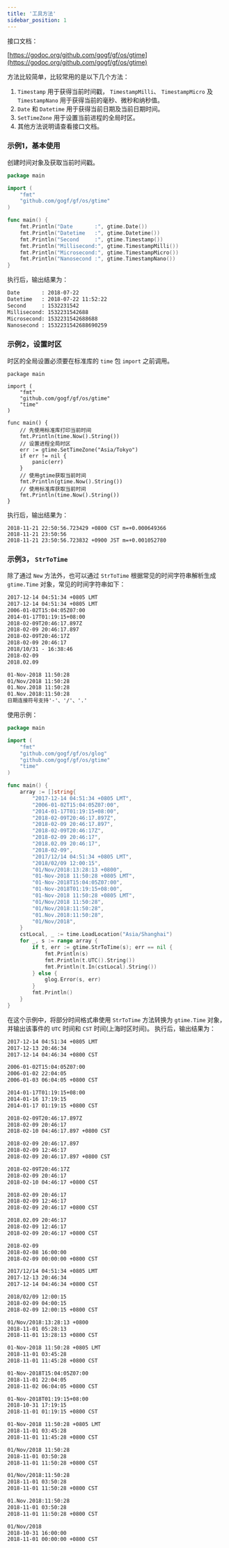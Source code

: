 ```yaml
---
title: '工具方法'
sidebar_position: 1
---
```


接口文档：

[https://godoc.org/github.com/gogf/gf/os/gtime](https://godoc.org/github.com/gogf/gf/os/gtime)

方法比较简单，比较常用的是以下几个方法：

1. `Timestamp` 用于获得当前时间戳， `TimestampMilli`、 `TimestampMicro` 及 `TimestampNano` 用于获得当前的毫秒、微秒和纳秒值。
2. `Date` 和 `Datetime` 用于获得当前日期及当前日期时间。
3. `SetTimeZone` 用于设置当前进程的全局时区。
4. 其他方法说明请查看接口文档。

### 示例1，基本使用

创建时间对象及获取当前时间戳。

```  go
package main

import (
    "fmt"
    "github.com/gogf/gf/os/gtime"
)

func main() {
    fmt.Println("Date       :", gtime.Date())
    fmt.Println("Datetime   :", gtime.Datetime())
    fmt.Println("Second     :", gtime.Timestamp())
    fmt.Println("Millisecond:", gtime.TimestampMilli())
    fmt.Println("Microsecond:", gtime.TimestampMicro())
    fmt.Println("Nanosecond :", gtime.TimestampNano())
}

```

执行后，输出结果为：

``` html
Date       : 2018-07-22
Datetime   : 2018-07-22 11:52:22
Second     : 1532231542
Millisecond: 1532231542688
Microsecond: 1532231542688688
Nanosecond : 1532231542688690259

```

### 示例2，设置时区

时区的全局设置必须要在标准库的 `time` 包 `import` 之前调用。

```
package main

import (
    "fmt"
    "github.com/gogf/gf/os/gtime"
    "time"
)

func main() {
    // 先使用标准库打印当前时间
    fmt.Println(time.Now().String())
    // 设置进程全局时区
    err := gtime.SetTimeZone("Asia/Tokyo")
    if err != nil {
        panic(err)
    }
    // 使用gtime获取当前时间
    fmt.Println(gtime.Now().String())
    // 使用标准库获取当前时间
    fmt.Println(time.Now().String())
}
```

执行后，输出结果为：

``` undefined
2018-11-21 22:50:56.723429 +0800 CST m=+0.000649366
2018-11-21 23:50:56
2018-11-21 23:50:56.723832 +0900 JST m=+0.001052780

```

### 示例3， `StrToTime`

除了通过 `New` 方法外，也可以通过 `StrToTime` 根据常见的时间字符串解析生成 `gtime.Time` 对象，常见的时间字符串如下：

``` html
2017-12-14 04:51:34 +0805 LMT
2017-12-14 04:51:34 +0805 LMT
2006-01-02T15:04:05Z07:00
2014-01-17T01:19:15+08:00
2018-02-09T20:46:17.897Z
2018-02-09 20:46:17.897
2018-02-09T20:46:17Z
2018-02-09 20:46:17
2018/10/31 - 16:38:46
2018-02-09
2018.02.09

01-Nov-2018 11:50:28
01/Nov/2018 11:50:28
01.Nov.2018 11:50:28
01.Nov.2018:11:50:28
日期连接符号支持'-'、'/'、'.'

```

使用示例：

```  go
package main

import (
	"fmt"
	"github.com/gogf/gf/os/glog"
	"github.com/gogf/gf/os/gtime"
	"time"
)

func main() {
	array := []string{
		"2017-12-14 04:51:34 +0805 LMT",
		"2006-01-02T15:04:05Z07:00",
		"2014-01-17T01:19:15+08:00",
		"2018-02-09T20:46:17.897Z",
		"2018-02-09 20:46:17.897",
		"2018-02-09T20:46:17Z",
		"2018-02-09 20:46:17",
		"2018.02.09 20:46:17",
		"2018-02-09",
		"2017/12/14 04:51:34 +0805 LMT",
		"2018/02/09 12:00:15",
		"01/Nov/2018:13:28:13 +0800",
		"01-Nov-2018 11:50:28 +0805 LMT",
		"01-Nov-2018T15:04:05Z07:00",
		"01-Nov-2018T01:19:15+08:00",
		"01-Nov-2018 11:50:28 +0805 LMT",
		"01/Nov/2018 11:50:28",
		"01/Nov/2018:11:50:28",
		"01.Nov.2018:11:50:28",
		"01/Nov/2018",
	}
	cstLocal, _ := time.LoadLocation("Asia/Shanghai")
	for _, s := range array {
		if t, err := gtime.StrToTime(s); err == nil {
			fmt.Println(s)
			fmt.Println(t.UTC().String())
			fmt.Println(t.In(cstLocal).String())
		} else {
			glog.Error(s, err)
		}
		fmt.Println()
	}
}

```

在这个示例中，将部分时间格式串使用 `StrToTime` 方法转换为 `gtime.Time` 对象，并输出该事件的 `UTC` 时间和 `CST` 时间(上海时区时间)。 执行后，输出结果为：

``` html
2017-12-14 04:51:34 +0805 LMT
2017-12-13 20:46:34
2017-12-14 04:46:34 +0800 CST

2006-01-02T15:04:05Z07:00
2006-01-02 22:04:05
2006-01-03 06:04:05 +0800 CST

2014-01-17T01:19:15+08:00
2014-01-16 17:19:15
2014-01-17 01:19:15 +0800 CST

2018-02-09T20:46:17.897Z
2018-02-09 20:46:17
2018-02-10 04:46:17.897 +0800 CST

2018-02-09 20:46:17.897
2018-02-09 12:46:17
2018-02-09 20:46:17.897 +0800 CST

2018-02-09T20:46:17Z
2018-02-09 20:46:17
2018-02-10 04:46:17 +0800 CST

2018-02-09 20:46:17
2018-02-09 12:46:17
2018-02-09 20:46:17 +0800 CST

2018.02.09 20:46:17
2018-02-09 12:46:17
2018-02-09 20:46:17 +0800 CST

2018-02-09
2018-02-08 16:00:00
2018-02-09 00:00:00 +0800 CST

2017/12/14 04:51:34 +0805 LMT
2017-12-13 20:46:34
2017-12-14 04:46:34 +0800 CST

2018/02/09 12:00:15
2018-02-09 04:00:15
2018-02-09 12:00:15 +0800 CST

01/Nov/2018:13:28:13 +0800
2018-11-01 05:28:13
2018-11-01 13:28:13 +0800 CST

01-Nov-2018 11:50:28 +0805 LMT
2018-11-01 03:45:28
2018-11-01 11:45:28 +0800 CST

01-Nov-2018T15:04:05Z07:00
2018-11-01 22:04:05
2018-11-02 06:04:05 +0800 CST

01-Nov-2018T01:19:15+08:00
2018-10-31 17:19:15
2018-11-01 01:19:15 +0800 CST

01-Nov-2018 11:50:28 +0805 LMT
2018-11-01 03:45:28
2018-11-01 11:45:28 +0800 CST

01/Nov/2018 11:50:28
2018-11-01 03:50:28
2018-11-01 11:50:28 +0800 CST

01/Nov/2018:11:50:28
2018-11-01 03:50:28
2018-11-01 11:50:28 +0800 CST

01.Nov.2018:11:50:28
2018-11-01 03:50:28
2018-11-01 11:50:28 +0800 CST

01/Nov/2018
2018-10-31 16:00:00
2018-11-01 00:00:00 +0800 CST

```